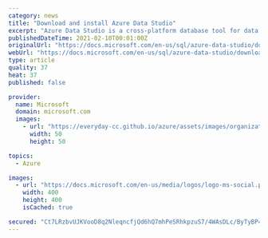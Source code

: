 ```yaml
---
category: news
title: "Download and install Azure Data Studio"
excerpt: "Azure Data Studio is a cross-platform database tool for data professionals using on-premises and cloud data platforms on Windows, macOS, and Linux. Azure Data Studio offers a modern editor experience with IntelliSense, code snippets, source control ..."
publishedDateTime: 2021-02-10T00:01:00Z
originalUrl: "https://docs.microsoft.com/en-us/sql/azure-data-studio/download-azure-data-studio"
webUrl: "https://docs.microsoft.com/en-us/sql/azure-data-studio/download-azure-data-studio"
type: article
quality: 37
heat: 37
published: false

provider:
  name: Microsoft
  domain: microsoft.com
  images:
    - url: "https://everyday-cc.github.io/azure/assets/images/organizations/microsoft.com-50x50.jpg"
      width: 50
      height: 50

topics:
  - Azure

images:
  - url: "https://docs.microsoft.com/en-us/media/logos/logo-ms-social.png"
    width: 400
    height: 400
    isCached: true

secured: "Ct7LRzbvUJKVooD8q2NleqncfjQd6hQ7mhPeSRhkpzuS7/4WAsDLc/ByTyBP4oT/muJgRnJ8eESP86GimXT400jkdTRHCwPuEILYr1EsP7HbVRM2jkYLYaRPhW2hJR33LTtaDPqXjSDPnCVsN8w4KUyTUqAYnwQGTxmdsO87dAD8pwqZtfyTm/Vr3Z4O/mvh1w4eFBL+GKoSeX/+t9aUbnwo0jas9GFo/t8sq2Vx2fkc+sJ7zRrUntBCwFgvxIk9+mZqo4Mli9mq1bq4mnsiGSea4bw+i6WM5Lz9QuIKT0fPzshrGjU279IoW/eVAP/P/lAlNbH6I5cWmSuqMkJm7MGy5VjXxpB8X3flnnEI2yA=;DLOxF5xtjgXmiXOl+Ydn6Q=="
---
```


